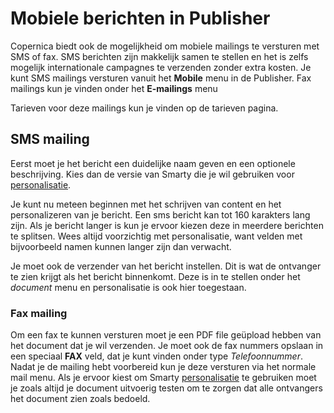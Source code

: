 # Mobiele berichten in Publisher

Copernica biedt ook de mogelijkheid om mobiele mailings te versturen met
SMS of fax. SMS berichten zijn makkelijk samen te stellen en het is zelfs
mogelijk internationale campagnes te verzenden zonder extra kosten. Je
kunt SMS mailings versturen vanuit het **Mobile** menu in de Publisher.
Fax mailings kun je vinden onder het **E-mailings** menu

Tarieven voor deze mailings kun je vinden op de tarieven pagina.

## SMS mailing

Eerst moet je het bericht een duidelijke naam geven en een optionele
beschrijving. Kies dan de versie van Smarty die je wil gebruiken voor [personalisatie](./emailings-publisher-personalization).

Je kunt nu meteen beginnen met het schrijven van content en het personalizeren
van je bericht. Een sms bericht kan tot 160 karakters lang zijn. Als je
bericht langer is kun je ervoor kiezen deze in meerdere berichten te splitsen.
Wees altijd voorzichtig met personalisatie, want velden met bijvoorbeeld
namen kunnen langer zijn dan verwacht.

Je moet ook de verzender van het bericht instellen. Dit is wat de ontvanger
te zien krijgt als het bericht binnenkomt. Deze is in te stellen onder
het *document* menu en personalisatie is ook hier toegestaan.

### Fax mailing

Om een fax te kunnen versturen moet je een PDF file geüpload hebben van
het document dat je wil verzenden. Je moet ook de fax nummers opslaan in
een speciaal **FAX** veld, dat je kunt vinden onder type *Telefoonnummer*.
Nadat je de mailing hebt voorbereid kun je deze versturen via het normale
mail menu. Als je ervoor kiest om Smarty [personalisatie](./emailings-publisher-personalization)
te gebruiken moet je zoals altijd je document uitvoerig testen om te zorgen
dat alle ontvangers het document zien zoals bedoeld.
